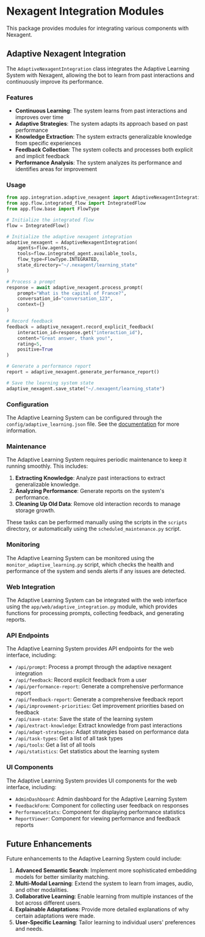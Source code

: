 # Nexagent Integration Modules

This package provides modules for integrating various components with Nexagent.

## Adaptive Nexagent Integration

The `AdaptiveNexagentIntegration` class integrates the Adaptive Learning System with Nexagent, allowing the bot to learn from past interactions and continuously improve its performance.

### Features

- **Continuous Learning**: The system learns from past interactions and improves over time
- **Adaptive Strategies**: The system adapts its approach based on past performance
- **Knowledge Extraction**: The system extracts generalizable knowledge from specific experiences
- **Feedback Collection**: The system collects and processes both explicit and implicit feedback
- **Performance Analysis**: The system analyzes its performance and identifies areas for improvement

### Usage

```python
from app.integration.adaptive_nexagent import AdaptiveNexagentIntegration
from app.flow.integrated_flow import IntegratedFlow
from app.flow.base import FlowType

# Initialize the integrated flow
flow = IntegratedFlow()

# Initialize the adaptive nexagent integration
adaptive_nexagent = AdaptiveNexagentIntegration(
    agents=flow.agents,
    tools=flow.integrated_agent.available_tools,
    flow_type=FlowType.INTEGRATED,
    state_directory="~/.nexagent/learning_state"
)

# Process a prompt
response = await adaptive_nexagent.process_prompt(
    prompt="What is the capital of France?",
    conversation_id="conversation_123",
    context={}
)

# Record feedback
feedback = adaptive_nexagent.record_explicit_feedback(
    interaction_id=response.get("interaction_id"),
    content="Great answer, thank you!",
    rating=5,
    positive=True
)

# Generate a performance report
report = adaptive_nexagent.generate_performance_report()

# Save the learning system state
adaptive_nexagent.save_state("~/.nexagent/learning_state")
```

### Configuration

The Adaptive Learning System can be configured through the `config/adaptive_learning.json` file. See the [documentation](../../docs/adaptive_learning_integration.md) for more information.

### Maintenance

The Adaptive Learning System requires periodic maintenance to keep it running smoothly. This includes:

1. **Extracting Knowledge**: Analyze past interactions to extract generalizable knowledge.
2. **Analyzing Performance**: Generate reports on the system's performance.
3. **Cleaning Up Old Data**: Remove old interaction records to manage storage growth.

These tasks can be performed manually using the scripts in the `scripts` directory, or automatically using the `scheduled_maintenance.py` script.

### Monitoring

The Adaptive Learning System can be monitored using the `monitor_adaptive_learning.py` script, which checks the health and performance of the system and sends alerts if any issues are detected.

### Web Integration

The Adaptive Learning System can be integrated with the web interface using the `app/web/adaptive_integration.py` module, which provides functions for processing prompts, collecting feedback, and generating reports.

### API Endpoints

The Adaptive Learning System provides API endpoints for the web interface, including:

- `/api/prompt`: Process a prompt through the adaptive nexagent integration
- `/api/feedback`: Record explicit feedback from a user
- `/api/performance-report`: Generate a comprehensive performance report
- `/api/feedback-report`: Generate a comprehensive feedback report
- `/api/improvement-priorities`: Get improvement priorities based on feedback
- `/api/save-state`: Save the state of the learning system
- `/api/extract-knowledge`: Extract knowledge from past interactions
- `/api/adapt-strategies`: Adapt strategies based on performance data
- `/api/task-types`: Get a list of all task types
- `/api/tools`: Get a list of all tools
- `/api/statistics`: Get statistics about the learning system

### UI Components

The Adaptive Learning System provides UI components for the web interface, including:

- `AdminDashboard`: Admin dashboard for the Adaptive Learning System
- `FeedbackForm`: Component for collecting user feedback on responses
- `PerformanceStats`: Component for displaying performance statistics
- `ReportViewer`: Component for viewing performance and feedback reports

## Future Enhancements

Future enhancements to the Adaptive Learning System could include:

1. **Advanced Semantic Search**: Implement more sophisticated embedding models for better similarity matching.
2. **Multi-Modal Learning**: Extend the system to learn from images, audio, and other modalities.
3. **Collaborative Learning**: Enable learning from multiple instances of the bot across different users.
4. **Explainable Adaptations**: Provide more detailed explanations of why certain adaptations were made.
5. **User-Specific Learning**: Tailor learning to individual users' preferences and needs.
